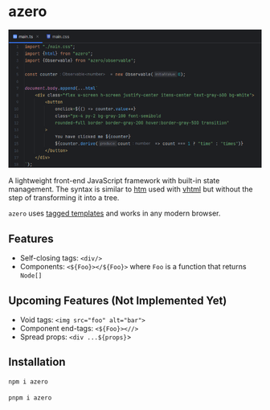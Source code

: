# azero

![Showcase](showcase.png)

A lightweight front-end JavaScript framework with built-in state management. The syntax is similar to [htm](https://github.com/developit/htm) used with [vhtml](https://github.com/developit/vhtml) but without the step of transforming it into a tree. 

`azero` uses [tagged templates](https://developer.mozilla.org/en-US/docs/Web/JavaScript/Reference/Template_literals#tagged_templates) and works in any modern browser.

## Features

- Self-closing tags: `<div/>`
- Components: `<${Foo}></${Foo}>` where `Foo` is a function that returns `Node[]`

## Upcoming Features (Not Implemented Yet)

- Void tags: `<img src="foo" alt="bar">`
- Component end-tags: `<${Foo}><//>`
- Spread props: `<div ...${props}`>

## Installation

```shell
npm i azero

pnpm i azero
```